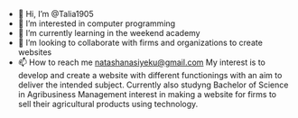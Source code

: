 - 👋 Hi, I’m @Talia1905
- 👀 I’m interested in computer programming
- 🌱 I’m currently learning in the weekend academy
- 💞️ I’m looking to collaborate with firms and organizations to create websites
- 📫 How to reach me natashanasiyeku@gmail.com
My interest is to develop and create a website with different functionings with an aim to deliver the intended subject.
  Currently also studyng Bachelor of Science in Agribusiness Management interest in making a website for firms to sell their agricultural products using technology.

<!---
Talia1905/Talia1905 is a ✨ special ✨ repository because its `README.md` (this file) appears on your GitHub profile.
You can click the Preview link to take a look at your changes.
--->
